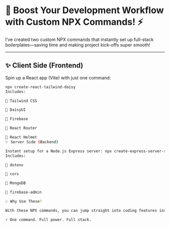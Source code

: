# 🚀 Boost Your Development Workflow with Custom NPX Commands! ⚡

I’ve created two custom NPX commands that instantly set up full-stack boilerplates—saving time and making project kick-offs super smooth!  

---

## ✨ Client Side (Frontend)

Spin up a React app (Vite) with just one command:  

```bash
npx create-react-tailwind-daisy
Includes:

🔹 Tailwind CSS

🔹 DaisyUI

🔹 Firebase

🔹 React Router

🔹 React Helmet
✨ Server Side (Backend)

Instant setup for a Node.js Express server: npx create-express-server-starter
Includes:

🔹 dotenv

🔹 cors

🔹 MongoDB

🔹 firebase-admin

💡 Why Use These?

With these NPX commands, you can jump straight into coding features instead of wasting time on repetitive setup tasks.

⚡ One command. Full power. Full stack.
